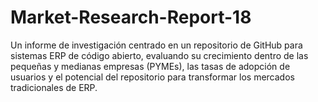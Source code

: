 # Market-Research-Report-18
Un informe de investigación centrado en un repositorio de GitHub para sistemas ERP de código abierto, evaluando su crecimiento dentro de las pequeñas y medianas empresas (PYMEs), las tasas de adopción de usuarios y el potencial del repositorio para transformar los mercados tradicionales de ERP.
